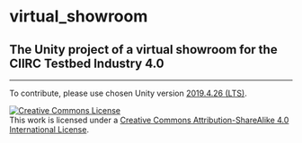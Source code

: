 # virtual_showroom
## The Unity project of a virtual showroom for the CIIRC Testbed Industry 4.0
---
To contribute, please use chosen Unity version [2019.4.26 (LTS)](https://unity3d.com/unity/whats-new/2019.4.26).

<a rel="license" href="http://creativecommons.org/licenses/by-sa/4.0/"><img alt="Creative Commons License" style="border-width:0" src="https://i.creativecommons.org/l/by-sa/4.0/88x31.png" /></a><br />This work is licensed under a <a rel="license" href="http://creativecommons.org/licenses/by-sa/4.0/">Creative Commons Attribution-ShareAlike 4.0 International License</a>.
